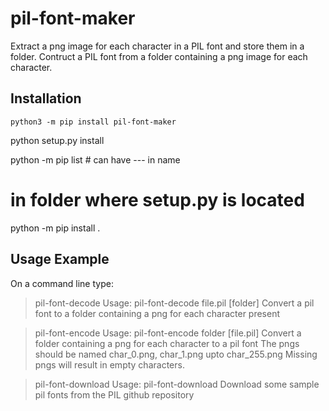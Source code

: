 # pil-font-maker
Extract a png image for each character in a PIL font and store them in a folder.
Contruct a PIL font from a folder containing a png image for each character.

## Installation
`python3 -m pip install pil-font-maker`


python setup.py install

python -m pip list   # can have --- in name 

# in folder where setup.py is located
python -m pip install . 


## Usage Example

On a command line type:

>pil-font-decode
Usage: pil-font-decode file.pil [folder]
Convert a pil font to a folder containing a png for each character present


>pil-font-encode 
Usage: pil-font-encode folder [file.pil]
Convert a folder containing a png for each character to a pil font
The pngs should be named char_0.png, char_1.png upto char_255.png
Missing pngs will result in empty characters.

>pil-font-download
Usage: pil-font-download
Download some sample pil fonts from the PIL github repository
